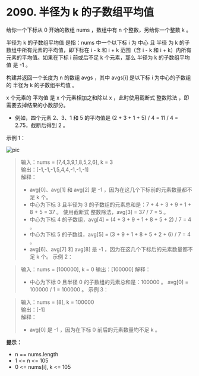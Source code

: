 # 2090. 半径为 k 的子数组平均值

给你一个下标从 0 开始的数组 nums ，数组中有 n 个整数，另给你一个整数 k 。

半径为 k 的子数组平均值 是指：nums 中一个以下标 i 为 中心 且 半径 为 k 的子数组中所有元素的平均值，即下标在 i - k 和 i + k 范围（含 i - k 和 i + k）内所有元素的平均值。如果在下标 i 前或后不足 k 个元素，那么 半径为 k 的子数组平均值 是 -1 。

构建并返回一个长度为 n 的数组 avgs ，其中 avgs[i] 是以下标 i 为中心的子数组的 半径为 k 的子数组平均值 。

x 个元素的 平均值 是 x 个元素相加之和除以 x ，此时使用截断式 整数除法 ，即需要去掉结果的小数部分。

* 例如，四个元素 2、3、1 和 5 的平均值是 (2 + 3 + 1 + 5) / 4 = 11 / 4 = 2.75，截断后得到 2 。

示例 1：

![pic](https://assets.leetcode.com/uploads/2021/11/07/eg1.png)

>输入：nums = [7,4,3,9,1,8,5,2,6], k = 3 <br>
>输出：[-1,-1,-1,5,4,4,-1,-1,-1] <br>
>解释： <br>
>- avg[0]、avg[1] 和 avg[2] 是 -1 ，因为在这几个下标前的元素数量都不足 k 个。
>- 中心为下标 3 且半径为 3 的子数组的元素总和是：7 + 4 + 3 + 9 + 1 + 8 + 5 = 37 。
  使用截断式 整数除法，avg[3] = 37 / 7 = 5 。
>- 中心为下标 4 的子数组，avg[4] = (4 + 3 + 9 + 1 + 8 + 5 + 2) / 7 = 4 。
>- 中心为下标 5 的子数组，avg[5] = (3 + 9 + 1 + 8 + 5 + 2 + 6) / 7 = 4 。
>- avg[6]、avg[7] 和 avg[8] 是 -1 ，因为在这几个下标后的元素数量都不足 k 个。
  示例 2：

>输入：nums = [100000], k = 0
>输出：[100000]
>解释：
>- 中心为下标 0 且半径 0 的子数组的元素总和是：100000 。
  avg[0] = 100000 / 1 = 100000 。
  示例 3：

>输入：nums = [8], k = 100000 <br>
>输出：[-1] <br>
>解释： <br>
>- avg[0] 是 -1 ，因为在下标 0 前后的元素数量均不足 k 。

**提示：**

* n == nums.length
* 1 <= n <= 105
* 0 <= nums[i], k <= 105